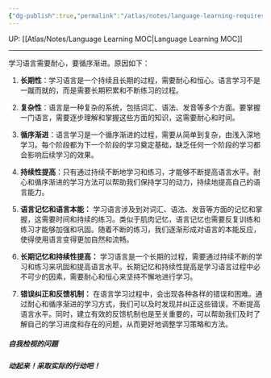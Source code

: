 ```yaml
---
{"dg-publish":true,"permalink":"/atlas/notes/language-learning-requires-patience/"}
---
```


UP: [[Atlas/Notes/Language Learning MOC\|Language Learning MOC]]

---

学习语言需要耐心，要循序渐进。原因如下：

1. **长期性**：学习语言是一个持续且长期的过程，需要耐心和恒心。语言学习不是一蹴而就的，而是需要长期积累和不断练习的过程。
    
2. **复杂性**：语言是一种复杂的系统，包括词汇、语法、发音等多个方面。要掌握一门语言，需要逐步理解和掌握这些方面的知识，这需要耐心和时间。
    
3. **循序渐进**：语言学习是一个循序渐进的过程，需要从简单到复杂，由浅入深地学习。每个阶段都为下一个阶段的学习奠定基础，缺乏任何一个阶段的学习都会影响后续学习的效果。
    
4. **持续性提高**：只有通过持续不断地学习和练习，才能够不断提高语言水平。耐心和循序渐进的学习方法可以帮助我们保持学习的动力，持续地提高自己的语言能力。

5. **语言记忆和语言本能：** 学习语言涉及到对词汇、语法、发音等方面的记忆和掌握，这需要时间和持续的练习。类似于肌肉记忆，语言记忆也需要反复训练和练习才能够加强和巩固。随着不断的练习，我们逐渐形成对语言的本能反应，使得使用语言变得更加自然和流畅。
    
6. **长期记忆和持续性提高：** 学习语言是一个长期的过程，需要通过持续不断的学习和练习来巩固和提高语言水平。长期记忆和持续性提高是学习语言过程中必不可少的因素，需要耐心和恒心来坚持不懈地进行学习。
    
7. **错误纠正和反馈机制：** 在语言学习过程中，会出现各种各样的错误和困难。通过耐心和循序渐进的学习方式，我们可以及时发现并纠正这些错误，不断提高语言水平。同时，建立有效的反馈机制也是至关重要的，可以帮助我们及时了解自己的学习进度和存在的问题，从而更好地调整学习策略和方法。


##### 自我检视的问题


##### 动起来！采取实际的行动吧！